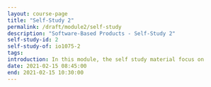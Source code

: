 ```yaml
---
layout: course-page
title: "Self-Study 2"
permalink: /draft/module2/self-study
description: "Software-Based Products - Self-Study 2"
self-study-id: 2
self-study-of: io1075-2
tags:
introduction: In this module, the self study material focus on
date: 2021-02-15 08:45:00
end: 2021-02-15 10:30:00
---
```

